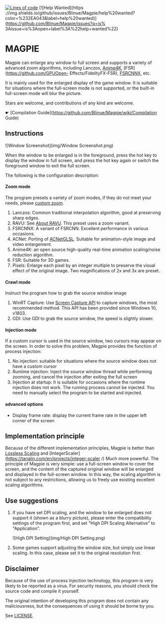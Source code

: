 [![Lines of code](https://img.shields.io/tokei/lines/github/Blinue/Magpie)](https://github.com/Blinue/Magpie) [![Help Wanted](https ://img.shields.io/github/issues/Blinue/Magpie/help%20wanted?color=%232EA043&label=help%20wanted)](https://github.com/Blinue/Magpie/issues?q=is% 3Aissue+is%3Aopen+label%3A%22help+wanted%22)

# MAGPIE

Magpie can enlarge any window to full screen and supports a variety of advanced zoom algorithms, including Lanczos, [Anime4K](https://github.com/bloc97/Anime4K), [FSR](https://github.com/GPUOpen- Effects/FidelityFX-FSR), [FSRCNNX](https://github.com/igv/FSRCNN-TensorFlow), etc.

It is mainly used for the enlarged display of the game window. It is suitable for situations where the full-screen mode is not supported, or the built-in full-screen mode will blur the picture.

Stars are welcome, and contributions of any kind are welcome.

☛ [Compilation Guide](https://github.com/Blinue/Magpie/wiki/Compilation Guide)

## Instructions

![Window Screenshot](img/Window Screenshot.png)

When the window to be enlarged is in the foreground, press the hot key to display the window in full screen, and press the hot key again or switch the foreground window to exit the full screen.

The following is the configuration description:

#### Zoom mode

The program presets a variety of zoom modes, if they do not meet your needs, please [custom zoom](https://github.com/Blinue/Magpie/wiki/%E8%87%AA%E5%AE%9A%E4%B9%89%E7%BC%A9%E6%94%BE).

1. Lanczos: Common traditional interpolation algorithm, good at preserving sharp edges.
2. RAVU: See [About RAVU](https://github.com/bjin/mpv-prescalers#about-ravu). This preset uses a zoom variant.
3. FSRCNNX: A variant of FSRCNN. Excellent performance in various occasions.
4. ACNet: Porting of [ACNetGLSL](https://github.com/TianZerL/ACNetGLSL). Suitable for animation-style image and video enlargement.
5. Anime4K: an open source high-quality real-time animation scaling/noise reduction algorithm.
6. FSR: Suitable for 3D games.
7. Pixels: Enlarge each pixel by an integer multiple to preserve the visual effect of the original image. Two magnifications of 2x and 3x are preset.

#### Crawl mode

Instruct the program how to grab the source window image

1. WinRT Capture: Use [Screen Capture API](https://docs.microsoft.com/en-us/windows/uwp/audio-video-camera/screen-capture) to capture windows, the most recommended method. This API has been provided since Windows 10, v1803.
2. GDI: Use GDI to grab the source window, the speed is slightly slower.

#### Injection mode

If a custom cursor is used in the source window, two cursors may appear on the screen. In order to solve this problem, Magpie provides the function of process injection:

1. No injection: suitable for situations where the source window does not have a custom cursor
2. Runtime injection: Inject the source window thread while performing zooming, and cancel the injection after exiting the full screen
3. Injection at startup: It is suitable for occasions where the runtime injection does not work. The running process cannot be injected. You need to manually select the program to be started and injected.

#### advanced options

* Display frame rate: display the current frame rate in the upper left corner of the screen

## Implementation principle

Because of the different implementation principles, Magpie is better than [Lossless Scaling](https://store.steampowered.com/app/993090/Lossless_Scaling/) and [IntegerScaler](https://tanalin.com/en/projects/integer-scaler /) Much more powerful. The principle of Magpie is very simple: use a full-screen window to cover the screen, and the content of the captured original window will be enlarged and displayed in the full-screen window. In this way, the scaling algorithm is not subject to any restrictions, allowing us to freely use existing excellent scaling algorithms.

## Use suggestions

1. If you have set DPI scaling, and the window to be enlarged does not support it (shown as a blurry picture), please enter the compatibility settings of the program first, and set "High DPI Scaling Alternative" to "Application".

   ![High DPI Setting](img/High DPI Setting.png)

2. Some games support adjusting the window size, but simply use linear scaling. In this case, please set it to the original resolution first.

## Disclaimer

Because of the use of process injection technology, this program is very likely to be reported as a virus. For security reasons, you should check the source code and compile it yourself.

The original intention of developing this program does not contain any maliciousness, but the consequences of using it should be borne by you.

See [LICENSE](./LICENSE).
